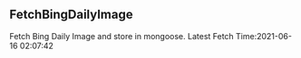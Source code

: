 ## FetchBingDailyImage

Fetch Bing Daily Image and store in mongoose. Latest Fetch Time:2021-06-16 02:07:42



